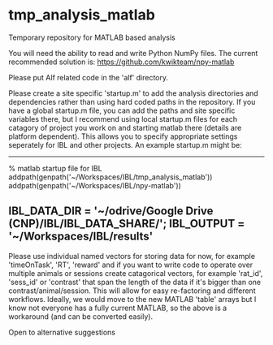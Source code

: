 # tmp_analysis_matlab

Temporary repository for MATLAB based analysis

You will need the ability to read and write Python NumPy files. The current recommended solution is:
https://github.com/kwikteam/npy-matlab

Please put Alf related code in the 'alf' directory.

Please create a site specific 'startup.m' to add the analysis directories and dependencies rather than using hard coded paths in the repository. If you have a global startup.m file, you can add the paths and site specific variables there, but I recommend using local startup.m files for each catagory of project you work on and starting matlab there (details are platform dependent). This allows you to specify appropriate settings seperately for IBL and other projects. An example startup.m might be:

------------
% matlab startup file for IBL
addpath(genpath('~/Workspaces/IBL/tmp_analysis_matlab'))
addpath(genpath('~/Workspaces/IBL/npy-matlab'))         

IBL_DATA_DIR = '~/odrive/Google Drive (CNP)/IBL/IBL_DATA_SHARE/';
IBL_OUTPUT = '~/Workspaces/IBL/results'
------------

Please use individual named vectors for storing data for now, for example 'timeOnTask', 'RT', 'reward' and if you want to write code to operate over multiple animals or sessions create catagorical vectors, for example 'rat_id', 'sess_id' or 'contrast' that span the length of the data if it's bigger than one contrast/animal/session. This will allow for easy re-factoring and different workflows. Ideally, we would move to the new MATLAB 'table' arrays but I know not everyone has a fully current MATLAB, so the above is a workaround (and can be converted easily).

Open to alternative suggestions